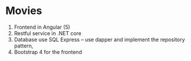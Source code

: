 # Movies
1. Frontend in Angular (5) 
2. Restful service in .NET core 
3. Database use SQL Express – use dapper and implement the repository pattern, 
4. Bootstrap 4 for the frontend
